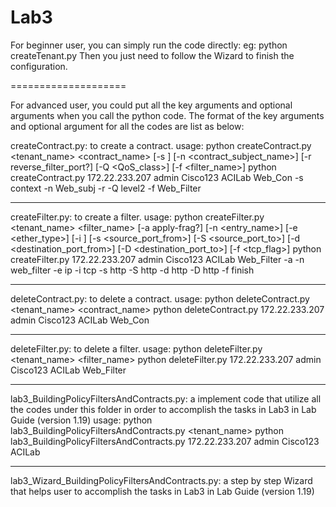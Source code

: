 Lab3
====================

For beginner user, you can simply run the code directly:
eg: python createTenant.py
Then you just need to follow the Wizard to finish the configuration.

====================

For advanced user, you could put all the key arguments and optional arguments when you call the python code.
The format of the key arguments and optional argument for all the codes are list as below:


createContract.py: to create a contract.
usage:
python createContract.py <hostname> <username> <password> <tenant_name> <contract_name> [-s <scope>] [-n <contract_subject_name>] [-r reverse_filter_port?] [-Q <QoS_class>] [-f <filter_name>]
python createContract.py 172.22.233.207 admin Cisco123 ACILab Web_Con -s context -n Web_subj -r -Q level2 -f Web_Filter

--------------------------------------------------------------------

createFilter.py: to create a filter.
usage:
python createFilter.py <hostname> <username> <password> <tenant_name> <filter_name> [-a apply-frag?] [-n <entry_name>] [-e <ether_type>] [-i <ip-protocol>] [-s <source_port_from>] [-S <source_port_to>] [-d <destination_port_from>] [-D <destination_port_to>] [-f <tcp_flag>]
python createFilter.py 172.22.233.207 admin Cisco123 ACILab Web_Filter -a -n web_filter -e ip -i tcp -s http -S http -d http -D http -f finish 

--------------------------------------------------------------------

deleteContract.py: to delete a contract.
usage:
python deleteContract.py <hostname> <username> <password> <tenant_name> <contract_name>
python deleteContract.py 172.22.233.207 admin Cisco123 ACILab Web_Con

--------------------------------------------------------------------

deleteFilter.py: to delete a filter.
usage:
python deleteFilter.py <hostname> <username> <password> <tenant_name> <filter_name>
python deleteFilter.py 172.22.233.207 admin Cisco123 ACILab Web_Filter

--------------------------------------------------------------------

lab3_BuildingPolicyFiltersAndContracts.py: a implement code that utilize all the codes under this folder in order to accomplish the tasks in Lab3 in Lab Guide (version 1.19)
usage:
python lab3_BuildingPolicyFiltersAndContracts.py <hostname> <username> <password> <tenant_name>
python lab3_BuildingPolicyFiltersAndContracts.py 172.22.233.207 admin Cisco123 ACILab

--------------------------------------------------------------------

lab3_Wizard_BuildingPolicyFiltersAndContracts.py:  a step by step Wizard that helps user to accomplish the tasks in Lab3 in Lab Guide (version 1.19)

